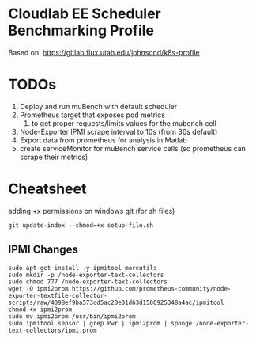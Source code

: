 # Cloudlab EE Scheduler Benchmarking Profile



Based on:  https://gitlab.flux.utah.edu/johnsond/k8s-profile

# TODOs

1. Deploy and run muBench with default scheduler
2. Prometheus target that exposes pod metrics
   1. to get proper requests/limits values for the mubench cell
3. Node-Exporter IPMI scrape interval to 10s (from 30s default)
4. Export data from prometheus for analysis in Matlab
5. create serviceMonitor for muBench service cells (so prometheus can scrape their metrics)

# Cheatsheet

adding +x permissions on windows git (for sh files)

    git update-index --chmod=+x setup-file.sh

## IPMI Changes

    sudo apt-get install -y ipmitool moreutils
    sudo mkdir -p /node-exporter-text-collectors
    sudo chmod 777 /node-exporter-text-collectors
    wget -O ipmi2prom https://github.com/prometheus-community/node-exporter-textfile-collector-scripts/raw/4098ef9ba573cd5ac20e01d63d1586925348a4ac/ipmitool
    chmod +x ipmi2prom
    sudo mv ipmi2prom /usr/bin/ipmi2prom
    sudo ipmitool sensor | grep Pwr | ipmi2prom | sponge /node-exporter-text-collectors/ipmi.prom
